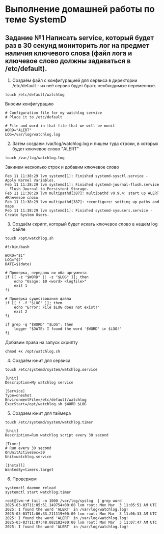 # Выполнение домашней работы по теме SystemD
## Задание №1 Написать service, который будет раз в 30 секунд мониторить лог на предмет наличия ключевого слова (файл лога и ключевое слово должны задаваться в /etc/default).
1. Создаём файл с конфигурацией для сервиса в директории /etc/default - из неё сервис будет брать необходимые переменные.
```
touch /etc/default/watchlog
````
Вносим конфигурацию
```
# Configuration file for my watchlog service
# Place it to /etc/default

# File and word in that file that we will be monit
WORD="ALERT"
LOG=/var/log/watchlog.log
```
2. Затем создаем /var/log/watchlog.log и пишем туда строки, в которых будет  ключевое слово "ALERT"
```
touch /var/log/watchlog.log
```
Закинем несколько строк и добавим ключевое слово
```
Feb 11 11:38:29 lvm systemd[1]: Finished systemd-sysctl.service - Apply Kernel Variables.
Feb 11 11:38:29 lvm systemd[1]: Finished systemd-journal-flush.service - Flush Journal to Persistent Storage.
Feb 11 11:38:29 lvm multipathd[387]: multipathd v0.9.4: start up ALERT #Ключевое слово
Feb 11 11:38:29 lvm multipathd[387]: reconfigure: setting up paths and maps
Feb 11 11:38:29 lvm systemd[1]: Finished systemd-sysusers.service - Create System Users.
```
3. Создаём скрипт, который будет искать ключевое слово в нашем log файле
```
touch /opt/watchlog.sh
```
```
#!/bin/bash

WORD="$1"
LOG="$2"
DATE=$(date)

# Проверка, переданы ли оба аргумента
if [[ -z "$WORD" || -z "$LOG" ]]; then
    echo "Usage: $0 <word> <logfile>"
    exit 1
fi

# Проверка существования файла
if [[ ! -f "$LOG" ]]; then
    echo "Error: File $LOG does not exist!"
    exit 2
fi

if grep -q "$WORD" "$LOG"; then
    logger "$DATE: I found the word '$WORD' in $LOG!"
fi
```
Добавим права на запуск скрипту
```
chmod +x /opt/watchlog.sh
```
4. Создаём юнит для сервиса
```
touch /etc/systemd/system/watchlog.service
```
```                    
[Unit]
Description=My watchlog service

[Service]
Type=oneshot
EnvironmentFile=/etc/default/watchlog
ExecStart=/opt/watchlog.sh $WORD $LOG
````
5. Создаем юнит для таймера
```
touch /etc/systemd/system/watchlog.timer
```
```
[Unit]
Description=Run watchlog script every 30 second

[Timer]
# Run every 30 second
OnUnitActiveSec=30
Unit=watchlog.service

[Install]
WantedBy=timers.target
```
6. Проверяем
```
systemctl daemon reload
systemctl start watchlog.timer
```


```
root@lvm:~# tail -n 1000 /var/log/syslog  | grep word
2025-03-03T11:05:51.149754+00:00 lvm root: Mon Mar  3 11:05:51 AM UTC 2025: I found the word 'ALERT' in /var/log/watchlog.log!
2025-03-03T11:06:33.211119+00:00 lvm root: Mon Mar  3 11:06:33 AM UTC 2025: I found the word 'ALERT' in /var/log/watchlog.log!
2025-03-03T11:07:48.002182+00:00 lvm root: Mon Mar  3 11:07:47 AM UTC 2025: I found the word 'ALERT' in /var/log/watchlog.log!
```
